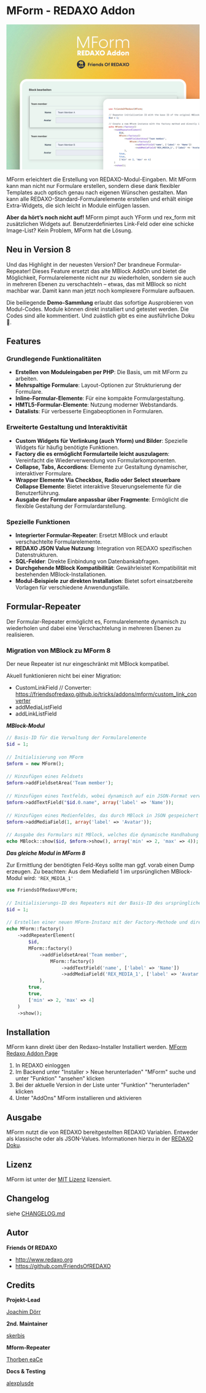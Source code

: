 # MForm - REDAXO Addon

![Poster](https://github.com/FriendsOfREDAXO/mform/blob/assets/screen_mform8.png?raw=true)

MForm erleichtert die Erstellung von REDAXO-Modul-Eingaben. Mit MForm kann man nicht nur Formulare erstellen, sondern diese dank flexibler Templates auch optisch genau nach eigenen Wünschen gestalten. Man kann alle REDAXO-Standard-Formularelemente erstellen und erhält einige Extra-Widgets, die sich leicht in Module einfügen lassen.

**Aber da hört’s noch nicht auf!** 
MForm pimpt auch YForm und rex_form mit zusätzlichen Widgets auf. Benutzerdefiniertes Link-Feld oder eine schicke Image-List? Kein Problem, MForm hat die Lösung.

## Neu in Version 8 ###
Und das Highlight in der neuesten Version? Der brandneue Formular-Repeater! Dieses Feature ersetzt das alte MBlock AddOn und bietet die Möglichkeit, Formularelemente nicht nur zu wiederholen, sondern sie auch in mehreren Ebenen zu verschachteln – etwas, das mit MBlock so nicht machbar war. Damit kann man jetzt noch komplexere Formulare aufbauen. 

Die beiliegende **Demo-Sammlung** erlaubt das sofortige Ausprobieren von Modul-Codes. Module können direkt installiert und getestet werden. Die Codes sind alle kommentiert.
Und zuästlich gibt es eine ausführliche Doku 📒.

## Features

### Grundlegende Funktionalitäten
- **Erstellen von Moduleingaben per PHP**: Die Basis, um mit MForm zu arbeiten.
- **Mehrspaltige Formulare**: Layout-Optionen zur Strukturierung der Formulare.
- **Inline-Formular-Elemente**: Für eine kompakte Formulargestaltung.
- **HMTL5-Formular-Elemente**: Nutzung moderner Webstandards.
- **Datalists**: Für verbesserte Eingabeoptionen in Formularen.

### Erweiterte Gestaltung und Interaktivität
- **Custom Widgets für Verlinkung (auch Yform) und Bilder**: Spezielle Widgets für häufig benötigte Funktionen.
- **Factory die es ermöglicht Formularteile leicht auszulagern**: Vereinfacht die Wiederverwendung von Formularkomponenten.
- **Collapse, Tabs, Accordions**: Elemente zur Gestaltung dynamischer, interaktiver Formulare.
- **Wrapper Elemente Via Checkbox, Radio oder Select steuerbare Collapse Elemente**: Bietet interaktive Steuerungselemente für die Benutzerführung.
- **Ausgabe der Formulare anpassbar über Fragmente**: Ermöglicht die flexible Gestaltung der Formulardarstellung.

### Spezielle Funktionen
- **Integrierter Formular-Repeater**: Ersetzt MBlock und erlaubt verschachtelte Formularelemente.
- **REDAXO JSON Value Nutzung**: Integration von REDAXO spezifischen Datenstrukturen.
- **SQL-Felder**: Direkte Einbindung von Datenbankabfragen.
- **Durchgehende MBlock Kompatibilität**: Gewährleistet Kompatibilität mit bestehenden MBlock-Installationen.
- **Modul-Beispiele zur direkten Installation**: Bietet sofort einsatzbereite Vorlagen für verschiedene Anwendungsfälle.

## Formular-Repeater

Der Formular-Repeater ermöglicht es, Formularelemente dynamisch zu wiederholen und dabei eine Verschachtelung in mehreren Ebenen zu realisieren.

### Migration von MBlock zu MForm 8 

Der neue Repeater ist nur eingeschränkt mit MBlock kompatibel.

Akuell funktionieren nicht bei einer Migration: 

- CustomLinkField // Converter: https://friendsofredaxo.github.io/tricks/addons/mform/custom_link_converter
- addMediaListField
- addLinkListField

***MBlock-Modul*** 

```php
// Basis-ID für die Verwaltung der Formularelemente
$id = 1;

// Initialisierung von MForm
$mform = new MForm();

// Hinzufügen eines Feldsets
$mform->addFieldsetArea('Team member');

// Hinzufügen eines Textfelds, wobei dynamisch auf ein JSON-Format verwiesen wird
$mform->addTextField("$id.0.name", array('label' => 'Name'));

// Hinzufügen eines Medienfeldes, das durch MBlock in JSON gespeichert wird
$mform->addMediaField(1, array('label' => 'Avatar'));

// Ausgabe des Formulars mit MBlock, welches die dynamische Handhabung der Blöcke erlaubt
echo MBlock::show($id, $mform->show(), array('min' => 2, 'max' => 4));
```

***Das gleiche Modul in MForm 8*** 

Zur Ermittlung der benötigten Feld-Keys sollte man ggf. vorab einen Dump erzeugen. 
Zu beachten: Aus dem Mediafield 1 im urpsrünglichen MBlock-Modul wird: `'REX_MEDIA_1'`

```php
use FriendsOfRedaxo\MForm;

// Initialisierungs-ID des Repeaters mit der Basis-ID des ursprünglichen MBlock-Abschnittes
$id = 1;

// Erstellen einer neuen MForm-Instanz mit der Factory-Methode und direkte Integration eines Repeaters
echo MForm::factory()
    ->addRepeaterElement(
        $id, 
        MForm::factory()
            ->addFieldsetArea('Team member', 
                MForm::factory()
                    ->addTextField('name', ['label' => 'Name'])
                    ->addMediaField('REX_MEDIA_1', ['label' => 'Avatar'])
            ),
        true, 
        true, 
        ['min' => 2, 'max' => 4]
    )
    ->show();
```



## Installation

MForm kann direkt über den Redaxo-Installer Installiert werden. [MForm Redaxo Addon Page](http://www.redaxo.org/de/download/addons/?addon_id=967&searchtxt=mform&cat_id=-1)

1. In REDAXO einloggen
2. Im Backend unter "Installer > Neue herunterladen" "MForm" suche und unter "Funktion" "ansehen" klicken
3. Bei der aktuelle Version in der Liste unter "Funktion" "herunterladen" klicken
4. Unter "AddOns" MForm installieren und aktivieren

## Ausgabe

MForm nutzt die von REDAXO bereitgestellten REDAXO Variablen. Entweder als klassische oder als JSON-Values.
Informationen hierzu in der [REDAXO Doku](https://www.redaxo.org/doku/main/redaxo-variablen).

## Lizenz

MForm ist unter der [MIT Lizenz](LICENSE.md) lizensiert.

## Changelog

siehe [CHANGELOG.md](https://github.com/FriendsOfREDAXO/mform/blob/master/CHANGELOG.md)

## Autor

**Friends Of REDAXO**

- <http://www.redaxo.org>
- <https://github.com/FriendsOfREDAXO>

## Credits

**Projekt-Lead**

[Joachim Dörr](https://github.com/joachimdoerr)

**2nd. Maintainer**

[skerbis](https://github.com/skerbis)

**Mform-Repeater**

[Thorben eaCe](https://github.com/eaCe)

**Docs & Testing**

[alexplusde](https://github.com/alexplusde)



